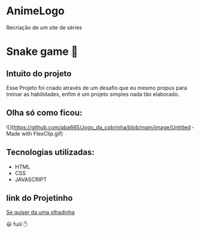 # AnimeLogo
Recriação de um site de séries

# Snake game 🐍

## Intuito do projeto

Esse Projeto foi criado através de um desafio que eu mesmo propus para treinar as habilidades, enfim é um projeto simples nada tão elaborado.

## Olha só como ficou:
  
  ![](https://github.com/aba665/Jogo_da_cobrinha/blob/main/image/Untitled ‑ Made with FlexClip.gif)
  
## Tecnologias utilizadas:

   * HTML
   * CSS
   * JAVASCRIPT

## link do Projetinho 

 [Se quiser da uma olhadinha](https://aba665.github.io/AnimeLogo/)

😃 fuiii ✋ 

